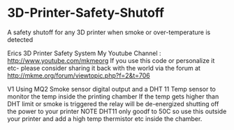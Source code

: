 # 3D-Printer-Safety-Shutoff
A safety shutoff for any 3D printer when smoke or over-temperature is detected

Erics 3D Printer Safety System
My Youtube Channel  : http://www.youtube.com/mkmeorg
If you use this code or personalize it etc- please consider sharing it back with the world via the forum at http://mkme.org/forum/viewtopic.php?f=2&t=706

V1 Using MQ2 Smoke sensor digital output and a DHT 11 Temp sensor to monitor the temp inside the printing chamber
If the temp gets higher than DHT limit or smoke is triggered the relay will be de-energized shutting off the power to your printer
NOTE DHT11 only goodf to 50C so use this outside your printer and add a high temp thermistor etc inside the chamber.